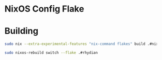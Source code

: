# NixOS Config Flake

# Building

```sh
sudo nix --extra-experimental-features "nix-command flakes" build .#nixosConfigurations.nixos-studio.config.system.build.toplevel

sudo nixos-rebuild switch --flake .#rhydian
```
